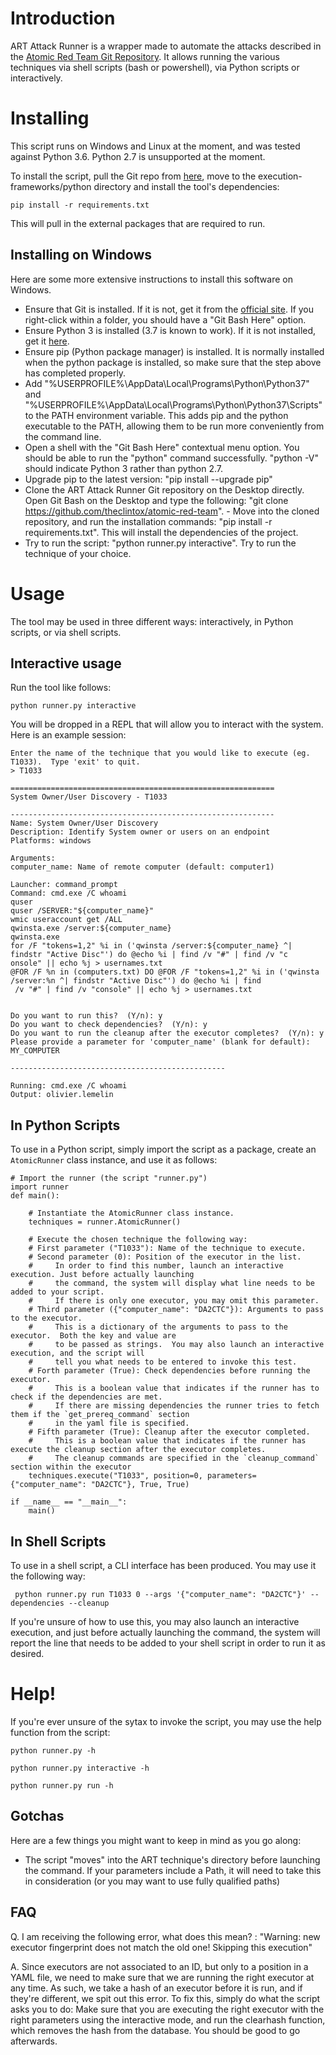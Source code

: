 Introduction
============

ART Attack Runner is a wrapper made to automate the attacks described in the [Atomic Red Team Git Repository](https://github.com/theclintox/atomic-red-team).  It allows running the various techniques via shell scripts (bash or powershell), via Python scripts or interactively.

Installing
==========

This script runs on Windows and Linux at the moment, and was tested against Python 3.6.  Python 2.7 is unsupported at the moment.

To install the script, pull the Git repo from [here](https://github.com/theclintox/atomic-red-team), move to the execution-frameworks/python directory and install the tool's dependencies:

```
pip install -r requirements.txt
```

This will pull in the external packages that are required to run.

Installing on Windows
---------------------

Here are some more extensive instructions to install this software on Windows.


- Ensure that Git is installed.  If it is not, get it from the [official site](https://git-scm.com/downloads). If you right-click within a folder, you should have a "Git Bash Here" option.
- Ensure Python 3 is installed (3.7 is known to work).  If it is not installed, get it [here](https://www.python.org/getit/). 
- Ensure pip (Python package manager) is installed.  It is normally installed when the python package is installed, so make sure that the step above has completed properly.
- Add "%USERPROFILE%\AppData\Local\Programs\Python\Python37" and "%USERPROFILE%\AppData\Local\Programs\Python\Python37\Scripts" to the PATH environment variable.  This adds pip and the python executable to the PATH, allowing them to be run more conveniently from the command line.
- Open a shell with the "Git Bash Here" contextual menu option. You should be able to run the "python" command successfully. "python -V" should indicate Python 3 rather than python 2.7.
- Upgrade pip to the latest version: "pip install --upgrade pip"
- Clone the ART Attack Runner Git repository on the Desktop directly.  Open Git Bash on the Desktop and type the following: "git clone https://github.com/theclintox/atomic-red-team".  - Move into the cloned repository, and run the installation commands: "pip install -r requirements.txt".  This will install the dependencies of the project.
- Try to run the script: "python runner.py interactive".  Try to run the technique of your choice.


Usage
=====

The tool may be used in three different ways: interactively, in Python scripts, or via shell scripts.

Interactive usage
-----------------

Run the tool like follows:

```
python runner.py interactive
```

You will be dropped in a REPL that will allow you to interact with the system.  Here is an example session:

    Enter the name of the technique that you would like to execute (eg. T1033).  Type 'exit' to quit.
    > T1033
    
    ===========================================================
    System Owner/User Discovery - T1033
    
    -----------------------------------------------------------
    Name: System Owner/User Discovery
    Description: Identify System owner or users on an endpoint
    Platforms: windows
    
    Arguments:
    computer_name: Name of remote computer (default: computer1)
    
    Launcher: command_prompt
    Command: cmd.exe /C whoami
    quser
    quser /SERVER:"${computer_name}"
    wmic useraccount get /ALL
    qwinsta.exe /server:${computer_name}
    qwinsta.exe
    for /F "tokens=1,2" %i in ('qwinsta /server:${computer_name} ^| findstr "Active Disc"') do @echo %i | find /v "#" | find /v "c
    onsole" || echo %j > usernames.txt
    @FOR /F %n in (computers.txt) DO @FOR /F "tokens=1,2" %i in ('qwinsta /server:%n ^| findstr "Active Disc"') do @echo %i | find
     /v "#" | find /v "console" || echo %j > usernames.txt
    
    
    Do you want to run this?  (Y/n): y
    Do you want to check dependencies?  (Y/n): y
    Do you want to run the cleanup after the executor completes?  (Y/n): y
    Please provide a parameter for 'computer_name' (blank for default): MY_COMPUTER
    
    ------------------------------------------------
    
    Running: cmd.exe /C whoami
    Output: olivier.lemelin


In Python Scripts
-----------------

To use in a Python script, simply import the script as a package, create an `AtomicRunner` class instance, and use it as follows:

    # Import the runner (the script "runner.py")
    import runner
    def main():
    
        # Instantiate the AtomicRunner class instance.
        techniques = runner.AtomicRunner()
    
        # Execute the chosen technique the following way:
        # First parameter ("T1033"): Name of the technique to execute.
        # Second parameter (0): Position of the executor in the list.
        #     In order to find this number, launch an interactive execution. Just before actually launching
        #     the command, the system will display what line needs to be added to your script.
        #     If there is only one executor, you may omit this parameter.
        # Third parameter ({"computer_name": "DA2CTC"}): Arguments to pass to the executor.
        #     This is a dictionary of the arguments to pass to the executor.  Both the key and value are
        #     to be passed as strings.  You may also launch an interactive execution, and the script will
        #     tell you what needs to be entered to invoke this test.
        # Forth parameter (True): Check dependencies before running the executor.
        #     This is a boolean value that indicates if the runner has to check if the dependencies are met.
        #     If there are missing dependencies the runner tries to fetch them if the `get_prereq_command` section
        #     in the yaml file is specified.
        # Fifth parameter (True): Cleanup after the executor completed.
        #     This is a boolean value that indicates if the runner has execute the cleanup section after the executor completes.
        #     The cleanup commands are specified in the `cleanup_command` section within the executor
        techniques.execute("T1033", position=0, parameters={"computer_name": "DA2CTC"}, True, True)
    
    if __name__ == "__main__":
        main()

In Shell Scripts
----------------

To use in a shell script, a CLI interface has been produced.  You may use it the following way:

```
 python runner.py run T1033 0 --args '{"computer_name": "DA2CTC"}' --dependencies --cleanup
```

If you're unsure of how to use this, you may also launch an interactive execution, and just before actually launching the command, the system will report the line that needs to be added to your shell script in order to run it as desired.

Help!
=====

If you're ever unsure of the sytax to invoke the script, you may use the help function from the script:

`python runner.py -h`

`python runner.py interactive -h`

`python runner.py run -h`

Gotchas
-------

Here are a few things you might want to keep in mind as you go along:

- The script "moves" into the ART technique's directory before launching the command.  If your parameters include a Path, it will need to take this in consideration (or you may want to use fully qualified paths)


FAQ
---

Q. I am receiving the following error, what does this mean? : "Warning: new executor fingerprint does not match the old one! Skipping this execution"

A. Since executors are not associated to an ID, but only to a position in a YAML file, we need to make sure that we are running the right executor at any time.  As such, we take a hash of an executor before it is run, and if they're different, we spit out this error.  To fix this, simply do what the script asks you to do: Make sure that you are executing the right executor with the right parameters using the interactive mode, and run the clearhash function, which removes the hash from the database.  You should be good to go afterwards.

